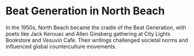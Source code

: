# Beat Generation in North Beach

In the 1950s, North Beach became the cradle of the Beat Generation, with poets like Jack Kerouac and Allen Ginsberg gathering at City Lights Bookstore and Vesuvio Café. Their writings challenged societal norms and influenced global counterculture movements.
